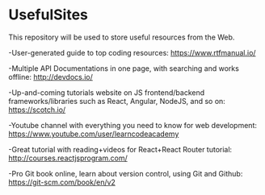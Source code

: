 # UsefulSites
This repository will be used to store useful resources from the Web. 


-User-generated guide to top coding resources: https://www.rtfmanual.io/ 

-Multiple API Documentations in one page, with searching and works offline: http://devdocs.io/

-Up-and-coming tutorials website on JS frontend/backend frameworks/libraries such as React, Angular, NodeJS, and so on: https://scotch.io/

-Youtube channel with everything you need to know for web development: https://www.youtube.com/user/learncodeacademy

-Great tutorial with reading+videos for React+React Router tutorial: http://courses.reactjsprogram.com/

-Pro Git book online, learn about version control, using Git and Github: https://git-scm.com/book/en/v2
